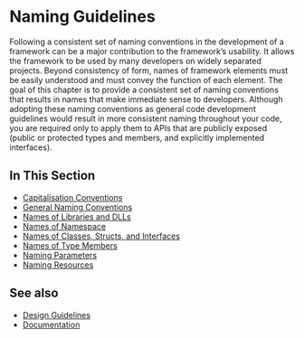 # Naming Guidelines

Following a consistent set of naming conventions in the development of a framework can be a major contribution to the framework’s usability.
It allows the framework to be used by many developers on widely separated projects.
Beyond consistency of form, names of framework elements must be easily understood and must convey the function of each element.
The goal of this chapter is to provide a consistent set of naming conventions that results in names that make immediate sense to developers.
Although adopting these naming conventions as general code development guidelines would result in more consistent naming throughout your code, you are required only to apply them to APIs that are publicly exposed (public or protected types and members, and explicitly implemented interfaces).
 
## In This Section

* [Capitalisation Conventions](/docs/documentation/design_guidelines/Naming%20Guidelines/capitalisation_conventions)
* [General Naming Conventions](/docs/documentation/design_guidelines/Naming%20Guidelines/general_naming_conventions)
* [Names of Libraries and DLLs](/docs/documentation/design_guidelines/Naming%20Guidelines/names_of_libraries_and_dlls)
* [Names of Namespace](/docs/documentation/design_guidelines/Naming%20Guidelines/names_of_namespace)
* [Names of Classes, Structs, and Interfaces](/docs/documentation/design_guidelines/Naming%20Guidelines/names_of_classes_structs_and_interfaces)
* [Names of Type Members](/docs/documentation/design_guidelines/Naming%20Guidelines/names_of_type_members)
* [Naming Parameters](/docs/documentation/design_guidelines/Naming%20Guidelines/naming_parameters)
* [Naming Resources](/docs/documentation/design_guidelines/Naming%20Guidelines/naming_resources)
​
## See also

* [Design Guidelines](/docs/documentation/design_guidelines)
* [Documentation](/docs/documentation)
